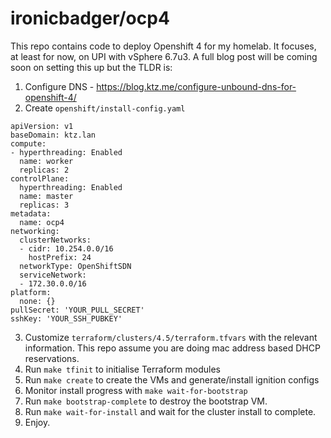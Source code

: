 # ironicbadger/ocp4

This repo contains code to deploy Openshift 4 for my homelab. It focuses, at least for now, on UPI with vSphere 6.7u3. A full blog post will be coming soon on setting this up but the TLDR is:

1. Configure DNS - https://blog.ktz.me/configure-unbound-dns-for-openshift-4/
2. Create `openshift/install-config.yaml`

```
apiVersion: v1
baseDomain: ktz.lan
compute:
- hyperthreading: Enabled
  name: worker
  replicas: 2
controlPlane:
  hyperthreading: Enabled
  name: master
  replicas: 3
metadata:
  name: ocp4
networking:
  clusterNetworks:
  - cidr: 10.254.0.0/16
    hostPrefix: 24
  networkType: OpenShiftSDN
  serviceNetwork:
  - 172.30.0.0/16
platform:
  none: {}
pullSecret: 'YOUR_PULL_SECRET'
sshKey: 'YOUR_SSH_PUBKEY'
```

3. Customize `terraform/clusters/4.5/terraform.tfvars` with the relevant information. This repo assume you are doing mac address based DHCP reservations.
4. Run `make tfinit` to initialise Terraform modules
5. Run `make create` to create the VMs and generate/install ignition configs
6. Monitor install progress with `make wait-for-bootstrap`
7. Run `make bootstrap-complete` to destroy the bootstrap VM.
8. Run `make wait-for-install` and wait for the cluster install to complete.
9. Enjoy.